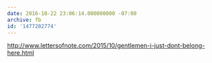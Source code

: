 ```yaml
---
date: 2016-10-22 23:06:14.000000000 -07:00
archive: fb
id: '1477202774'
---
```


http://www.lettersofnote.com/2015/10/gentlemen-i-just-dont-belong-here.html
